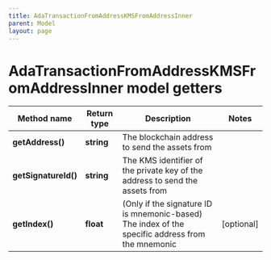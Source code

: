 ```yaml
---
title: AdaTransactionFromAddressKMSFromAddressInner
parent: Model
layout: page
---
```


# AdaTransactionFromAddressKMSFromAddressInner model getters

Method name | Return type | Description | Notes
------------ | ------------- | ------------- | -------------
**getAddress()** | **string** | The blockchain address to send the assets from |
**getSignatureId()** | **string** | The KMS identifier of the private key of the address to send the assets from |
**getIndex()** | **float** | (Only if the signature ID is mnemonic-based) The index of the specific address from the mnemonic | [optional]

